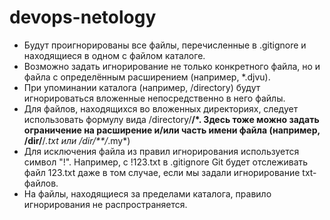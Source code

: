 # devops-netology
* Будут проигнорированы все файлы, перечисленные в .gitignore и находящиеся в одном с файлом каталоге.
* Возможно задать игнорирование не только конкретного файла, но и файла с определённым расширением (например, *.djvu).
* При упоминании каталога (например, /directory) будут игнорироваться вложенные непосредственно в него файлы.
* Для файлов, находящихся во вложенных директориях, следует использовать формулу вида /directory/**/*. Здесь тоже можно задать ограничение на расширение и/или часть имени файла (например, /dir/**/*.txt или /dir/**/*.my*)
* Для исключения файла из правил игнорирования используется символ "!". Например, с !123.txt в .gitignore Git будет отслеживать файл 123.txt даже в том случае, если мы задали игнорирование txt-файлов.
* На файлы, находящиеся за пределами каталога, правило игнорирования не распространяется. 
